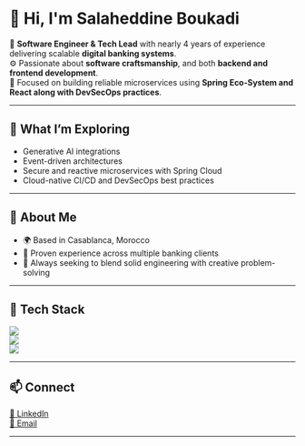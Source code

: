 # 👋 Hi, I'm Salaheddine Boukadi  

💼 **Software Engineer & Tech Lead** with nearly 4 years of experience delivering scalable **digital banking systems**.  
⚙️ Passionate about **software craftsmanship**, and both **backend and frontend development**.  
🚀 Focused on building reliable microservices using **Spring Eco-System and React along with DevSecOps practices**.

---

## 🧠 What I’m Exploring
- Generative AI integrations
- Event-driven architectures
- Secure and reactive microservices with Spring Cloud  
- Cloud-native CI/CD and DevSecOps best practices 

---

## 🧭 About Me
- 🌍 Based in Casablanca, Morocco  
- 🧩 Proven experience across multiple banking clients
- 🎯 Always seeking to blend solid engineering with creative problem-solving  

---

## 🧰 Tech Stack

<p align="left">
  <!-- Backend -->
  <img src="https://skillicons.dev/icons?i=java,spring,hibernate,maven,kafka,openapi,junit,oracle,postgres,mongodb" />
  <br/>
  <!-- Frontend -->
  <img src="https://skillicons.dev/icons?i=react,redux,angular,typescript,javascript,html,css,tailwind,jest" />
  <br/>
  <!-- DevOps & Tools -->
  <img src="https://skillicons.dev/icons?i=git,linux,docker,jenkins,github,gitlab,bitbucket,aws,idea,vscode" />
</p>

---

## 📫 Connect
[💼 LinkedIn](https://linkedin.com/in/salahbkd)  
[📧 Email](mailto:salaheddine.boukadi@outlook.com)  

---

